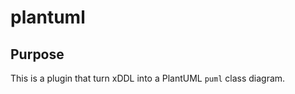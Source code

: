 plantuml
========

Purpose
-------

This is a plugin that turn xDDL into a PlantUML ``puml`` class diagram.
